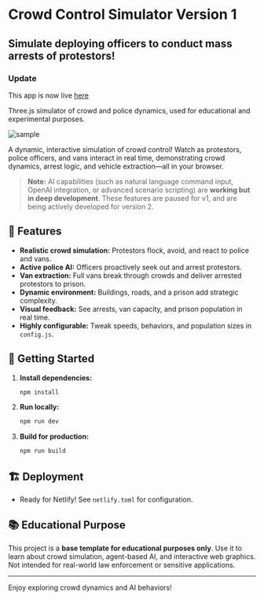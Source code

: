 # Crowd Control Simulator Version 1

## Simulate deploying officers to conduct mass arrests of protestors!

### Update  

This app is now live [here](https://crowdcontrolsim.netlify.app/)  

Three.js simulator of crowd and police dynamics, used for educational and experimental purposes. 

![sample](media/sample.gif)

A dynamic, interactive simulation of crowd control! Watch as protestors, police officers, and vans interact in real time, demonstrating crowd dynamics, arrest logic, and vehicle extraction—all in your browser.

> **Note:** AI capabilities (such as natural language command input, OpenAI integration, or advanced scenario scripting) are **working but in deep development**. These features are paused for v1, and are being actively developed for version 2.

## 🚨 Features
- **Realistic crowd simulation:** Protestors flock, avoid, and react to police and vans.
- **Active police AI:** Officers proactively seek out and arrest protestors.
- **Van extraction:** Full vans break through crowds and deliver arrested protestors to prison.
- **Dynamic environment:** Buildings, roads, and a prison add strategic complexity.
- **Visual feedback:** See arrests, van capacity, and prison population in real time.
- **Highly configurable:** Tweak speeds, behaviors, and population sizes in `config.js`.

## 🚀 Getting Started

1. **Install dependencies:**
   ```bash
   npm install
   ```
2. **Run locally:**
   ```bash
   npm run dev
   ```
3. **Build for production:**
   ```bash
   npm run build
   ```

## 🏗️ Deployment
- Ready for Netlify! See `netlify.toml` for configuration.

## 📚 Educational Purpose
This project is a **base template for educational purposes only**. Use it to learn about crowd simulation, agent-based AI, and interactive web graphics. Not intended for real-world law enforcement or sensitive applications.

---

Enjoy exploring crowd dynamics and AI behaviors! 
